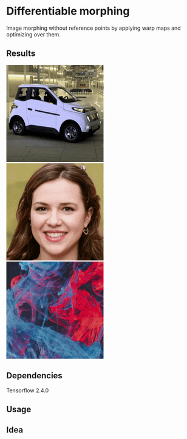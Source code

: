 # Differentiable morphing

Image morphing without reference points by applying warp maps and optimizing over them.

## Results
![example 1](images/example_1.gif)
![example 2](images/example_2.gif)
![example 3](images/example_3.gif)

## Dependencies

Tensorflow 2.4.0

## Usage

## Idea


